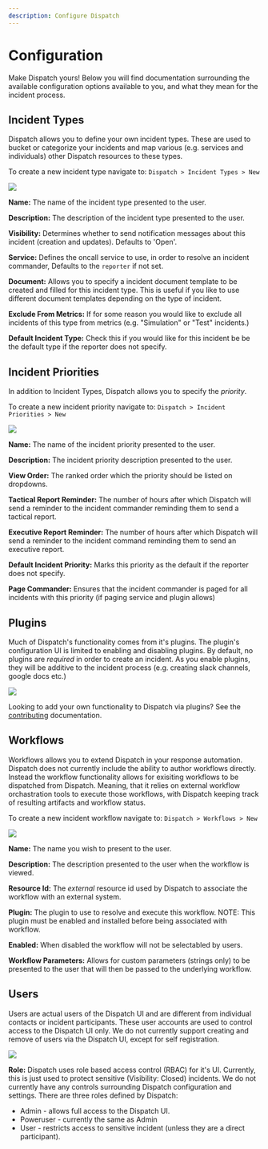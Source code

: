 ```yaml
---
description: Configure Dispatch
---
```


# Configuration

Make Dispatch yours! Below you will find documentation surrounding the available configuration options available to you, and what they mean for the incident process.

## Incident Types

Dispatch allows you to define your own incident types. These are used to bucket or categorize your incidents and map various (e.g. services and individuals) other Dispatch resources to these types.

To create a new incident type navigate to: `Dispatch > Incident Types > New`

![](../../.gitbook/assets/admin-ui-incident-types.png)

**Name:** The name of the incident type presented to the user.

**Description:** The description of the incident type presented to the user.

**Visibility:** Determines whether to send notification messages about this incident (creation and updates). Defaults to 'Open'.

**Service:** Defines the oncall service to use, in order to resolve an incident commander, Defaults to the `reporter` if not set.

**Document:** Allows you to specify a incident document template to be created and filled for this incident type. This is useful if you like to use different document templates depending on the type of incident.

**Exclude From Metrics:** If for some reason you would like to exclude all incidents of this type from metrics (e.g. "Simulation" or "Test" incidents.)

**Default Incident Type:** Check this if you would like for this incident be be the default type if the reporter does not specify.

## Incident Priorities

In addition to Incident Types, Dispatch allows you to specify the _priority_.

To create a new incident priority navigate to: `Dispatch > Incident Priorities > New`

![](../../.gitbook/assets/admin-ui-incident-priorities.png)

**Name:** The name of the incident priority presented to the user.

**Description:** The incident priority description presented to the user.

**View Order:** The ranked order which the priority should be listed on dropdowns.

**Tactical Report Reminder:** The number of hours after which Dispatch will send a reminder to the incident commander reminding them to send a tactical report.

**Executive Report Reminder:** The number of hours after which Dispatch will send a reminder to the incident command reminding them to send an executive report.

**Default Incident Priority:** Marks this priority as the default if the reporter does not specify.

**Page Commander:** Ensures that the incident commander is paged for all incidents with this priority (if paging service and plugin allows)

## Plugins

Much of Dispatch's functionality comes from it's plugins. The plugin's configuration UI is limited to enabling and disabling plugins. By default, no plugins are _required_ in order to create an incident. As you enable plugins, they will be additive to the incident process (e.g. creating slack channels, google docs etc.)

![](../../.gitbook/assets/admin-ui-incident-plugins.png)

Looking to add your own functionality to Dispatch via plugins? See the [contributing](../../contributing/plugins/README.md) documentation.

## Workflows

Workflows allows you to extend Dispatch in your response automation. Dispatch does not currently include the ability to author workflows directly. Instead the workflow functionality allows for exisiting workflows to be dispatched from Dispatch. Meaning, that it relies on external workflow orchastration tools to execute those workflows, with Dispatch keeping track of resulting artifacts and workflow status.

To create a new incident workflow navigate to: `Dispatch > Workflows > New`

![](../../.gitbook/assets/admin-ui-incident-workflows.png)

**Name:** The name you wish to present to the user.

**Description:** The description presented to the user when the workflow is viewed.

**Resource Id:** The _external_ resource id used by Dispatch to associate the workflow with an external system.

**Plugin:** The plugin to use to resolve and execute this workflow. NOTE: This plugin must be enabled and installed before being associated with workflow.

**Enabled:** When disabled the workflow will not be selectabled by users.

**Workflow Parameters:** Allows for custom parameters (strings only) to be presented to the user that will then be passed to the underlying workflow.

## Users

Users are actual users of the Dispatch UI and are different from individual contacts or incident participants. These user accounts are used to control access to the Dispatch UI only. We do not currently support creating and remove of users via the Dispatch UI, except for self registration.

![](../../.gitbook/assets/admin-ui-incident-users.png)

**Role:** Dispatch uses role based access control (RBAC) for it's UI. Currently, this is just used to protect sensitive (Visibility: Closed) incidents. We do not currently have any controls surrounding Dispatch configuration and settings. There are three roles defined by Dispatch:

- Admin - allows full access to the Dispatch UI.
- Poweruser - currently the same as Admin
- User - restricts access to sensitive incident (unless they are a direct participant).
